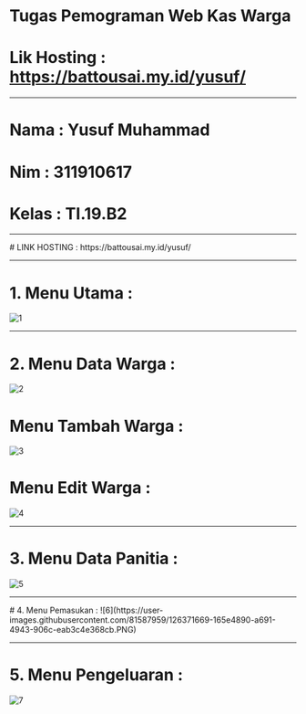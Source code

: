 # Tugas Pemograman Web Kas Warga

# Lik Hosting : https://battousai.my.id/yusuf/

<hr>

# Nama  : Yusuf Muhammad    
# Nim   : 311910617
# Kelas : TI.19.B2

<hr>
# LINK HOSTING : https://battousai.my.id/yusuf/

<hr>

# 1. Menu Utama :
![1](https://user-images.githubusercontent.com/81587959/126370448-95892b78-8ed8-4a94-8f0b-ee61b74586c6.PNG)

<hr>

# 2. Menu Data Warga :
![2](https://user-images.githubusercontent.com/81587959/126370553-f9b3bec6-5f0c-46ad-b6fa-0a33cb7229a0.PNG)

# Menu Tambah Warga :
![3](https://user-images.githubusercontent.com/81587959/126370593-c3c642b8-6559-4b4d-a4ba-bc55e454bb72.PNG)

# Menu Edit Warga :
![4](https://user-images.githubusercontent.com/81587959/126370622-dab9d70f-e782-4162-bae6-f9fd70ad40de.PNG)

<hr>

# 3. Menu Data Panitia :
![5](https://user-images.githubusercontent.com/81587959/126370685-ec092ba2-6f83-4d2b-8e2c-5e3b17147792.PNG)

<hr>
# 4. Menu Pemasukan :
![6](https://user-images.githubusercontent.com/81587959/126371669-165e4890-a691-4943-906c-eab3c4e368cb.PNG)

<hr>

# 5. Menu Pengeluaran :
![7](https://user-images.githubusercontent.com/81587959/126370808-f47cf3ed-3754-48bf-bf24-8e1de385e6fe.PNG)








